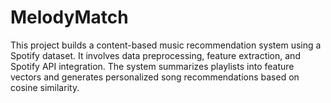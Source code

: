 # MelodyMatch
This project builds a content-based music recommendation system using a Spotify dataset. It involves data preprocessing, feature extraction, and Spotify API integration. The system summarizes playlists into feature vectors and generates personalized song recommendations based on cosine similarity.
